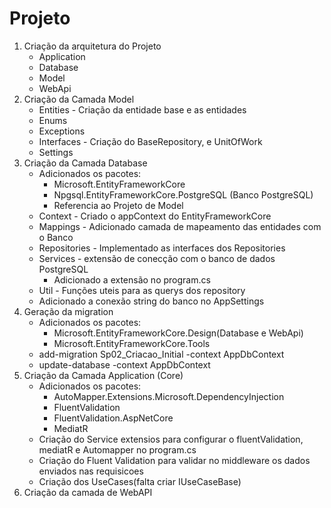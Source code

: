 # Projeto

1. Criação da arquitetura do Projeto
    - Application
    - Database
    - Model
    - WebApi
2. Criação da Camada Model
    - Entities - Criação da entidade base e as entidades
    - Enums
    - Exceptions
    - Interfaces -  Criação do BaseRepository, e UnitOfWork
    - Settings
3. Criação da Camada Database
    - Adicionados os pacotes:
        - Microsoft.EntityFrameworkCore
        - Npgsql.EntityFrameworkCore.PostgreSQL (Banco PostgreSQL)
        - Referencia ao Projeto de Model
    - Context - Criado o appContext do EntityFrameworkCore
    - Mappings - Adicionado camada de mapeamento das entidades com o Banco
    - Repositories - Implementado as interfaces dos Repositories
    - Services - extensão de conecção com o banco de dados PostgreSQL
        - Adicionado a extensão no program.cs
    - Util - Funções uteis para as querys dos repository
    - Adicionado a conexão string do banco no AppSettings
4. Geração da migration
    - Adicionados os pacotes:
        - Microsoft.EntityFrameworkCore.Design(Database e WebApi)
        - Microsoft.EntityFrameworkCore.Tools
    - add-migration Sp02_Criacao_Initial -context AppDbContext
    - update-database -context AppDbContext
5. Criação da Camada Application (Core)
    - Adicionados os pacotes:
        - AutoMapper.Extensions.Microsoft.DependencyInjection
        - FluentValidation
        - FluentValidation.AspNetCore
        - MediatR
    - Criação do Service extensios para configurar o fluentValidation, mediatR e Automapper no program.cs
    - Criação do Fluent Validation para validar no middleware os dados enviados nas requisicoes
    - Criação dos UseCases(falta criar IUseCaseBase)
6. Criação da camada de WebAPI
